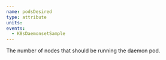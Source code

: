 ```yaml
---
name: podsDesired
type: attribute
units:
events:
  - K8sDaemonsetSample
---
```


The number of nodes that should be running the daemon pod.